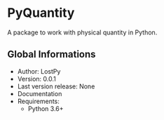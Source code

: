 # PyQuantity

A package to work with physical quantity in Python.

## Global Informations

 * Author: LostPy
 * Version: 0.0.1
 * Last version release: None
 * Documentation
 * Requirements:
   - Python 3.6+